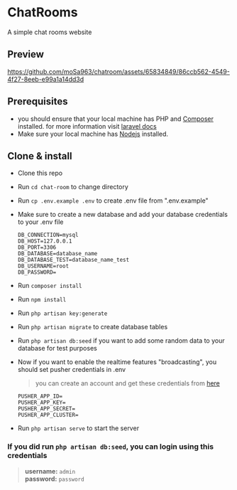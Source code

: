 # ChatRooms
A simple chat rooms website

## Preview

https://github.com/moSa963/chatroom/assets/65834849/86ccb562-4549-4f27-8eeb-e99a1a14dd3d

## Prerequisites
  - you should ensure that your local machine has PHP and [Composer](https://getcomposer.org/) installed. for more information visit [laravel docs](https://laravel.com/docs/9.x/installation)
  - Make sure your local machine has [Nodejs](https://nodejs.org/) installed.
  
## Clone & install

* Clone this repo

* Run `cd chat-room` to change directory

* Run `cp .env.example .env` to create .env file from ".env.example"

* Make sure to create a new database and add your database credentials to your .env file

  ```
  DB_CONNECTION=mysql
  DB_HOST=127.0.0.1
  DB_PORT=3306
  DB_DATABASE=database_name
  DB_DATABASE_TEST=database_name_test
  DB_USERNAME=root
  DB_PASSWORD=
  ```
* Run `composer install`

* Run `npm install`

* Run `php artisan key:generate`

* Run `php artisan migrate` to create database tables

* Run `php artisan db:seed` if you want to add some random data to your database for test purposes
 
* Now if you want to enable the realtime features "broadcasting", you should set pusher credentials in .env
   
  >you can create an account and get these credentials from [here](https://pusher.com/)
  
  ```
  PUSHER_APP_ID=
  PUSHER_APP_KEY=
  PUSHER_APP_SECRET=
  PUSHER_APP_CLUSTER=
  ```

* Run `php artisan serve` to start the server

### If you did run `php artisan db:seed`, you can login using this credentials

  >**username:** `admin`   
  >**password:** `password`
